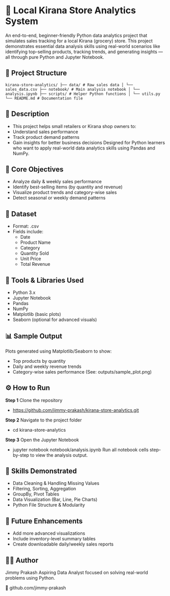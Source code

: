 # 🛒 Local Kirana Store Analytics System

An end-to-end, beginner-friendly Python data analytics project that simulates sales tracking for a local Kirana (grocery) store.
This project demonstrates essential data analysis skills using real-world scenarios like identifying top-selling products, tracking trends, and generating insights — all through pure Python and Jupyter Notebook.

 ## 📁 Project Structure 
 ``` kirana-store-analytics/ ├── data/ # Raw sales data │ └── sales_data.csv ├── notebook/ # Main analysis notebook │ └── analysis.ipynb ├── scripts/ # Helper Python functions │ └── utils.py └── README.md # Documentation file ``` 

## 📝 Description
- This project helps small retailers or Kirana shop owners to:
- Understand sales performance
- Track product demand patterns
- Gain insights for better business decisions
Designed for Python learners who want to apply real-world data analytics skills using Pandas and NumPy.

## 🎯 Core Objectives
- Analyze daily & weekly sales performance
- Identify best-selling items (by quantity and revenue)
- Visualize product trends and category-wise sales
- Detect seasonal or weekly demand patterns

## 📁 Dataset
- Format: .csv
- Fields include:
   - Date
   - Product Name
   - Category
   - Quantity Sold
   - Unit Price
   - Total Revenue

## 🧰 Tools & Libraries Used
- Python 3.x
- Jupyter Notebook
- Pandas
- NumPy
- Matplotlib (basic plots)
- Seaborn (optional for advanced visuals)

## 📊 Sample Output
Plots generated using Matplotlib/Seaborn to show:
- Top products by quantity
- Daily and weekly revenue trends
- Category-wise sales performance
(See: outputs/sample_plot.png)

## ⚙️ How to Run
**Step 1** Clone the repository
 - https://github.com/jimmy-prakash/kirana-store-analytics.git

**Step 2** Navigate to the project folder
 - cd kirana-store-analytics

**Step 3** Open the Jupyter Notebook
 - jupyter notebook notebook/analysis.ipynb
Run all notebook cells step-by-step to view the analysis output.

## 🧠 Skills Demonstrated
- Data Cleaning & Handling Missing Values
- Filtering, Sorting, Aggregation
- GroupBy, Pivot Tables
- Data Visualization (Bar, Line, Pie Charts)
- Python File Structure & Modularity

## 🚀 Future Enhancements
- Add more advanced visualizations
- Include inventory-level summary tables
- Create downloadable daily/weekly sales reports

## 🙋‍♂️ Author
Jimmy Prakash
Aspiring Data Analyst focused on solving real-world problems using Python.

🔗 github.com/jimmy-prakash

